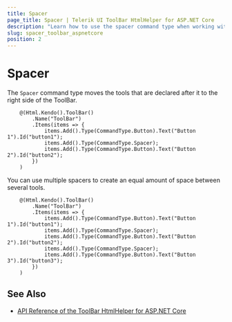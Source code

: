 ```yaml
---
title: Spacer
page_title: Spacer | Telerik UI ToolBar HtmlHelper for ASP.NET Core
description: "Learn how to use the spacer command type when working with the Telerik UI ToolBar HtmlHelper for ASP.NET Core (MVC 6 or ASP.NET Core MVC)."
slug: spacer_toolbar_aspnetcore
position: 2
---
```


# Spacer

The `Spacer` command type moves the tools that are declared after it to the right side of the ToolBar.

```
    @(Html.Kendo().ToolBar()
        .Name("ToolBar")
        .Items(items => {
            items.Add().Type(CommandType.Button).Text("Button 1").Id("button1");
            items.Add().Type(CommandType.Spacer);
            items.Add().Type(CommandType.Button).Text("Button 2").Id("button2");
        })
    )
```

You can use multiple spacers to create an equal amount of space between several tools.

```
    @(Html.Kendo().ToolBar()
        .Name("ToolBar")
        .Items(items => {
            items.Add().Type(CommandType.Button).Text("Button 1").Id("button1");
            items.Add().Type(CommandType.Spacer);
            items.Add().Type(CommandType.Button).Text("Button 2").Id("button2");
            items.Add().Type(CommandType.Spacer);
            items.Add().Type(CommandType.Button).Text("Button 3").Id("button3");
        })
    )
```

## See Also

* [API Reference of the ToolBar HtmlHelper for ASP.NET Core](/api/toolbar)
